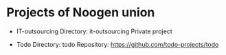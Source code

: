 
Projects of Noogen union
========================

- IT-outsourcing
  Directory: it-outsourcing
  Private project

- Todo
  Directory: todo
  Repository: https://github.com/todo-projects/todo
